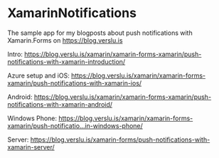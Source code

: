 # XamarinNotifications
The sample app for my blogposts about push notifications with Xamarin.Forms on https://blog.verslu.is

Intro:
https://blog.verslu.is/xamarin/xamarin-forms-xamarin/push-notifications-with-xamarin-introduction/

Azure setup and iOS:
https://blog.verslu.is/xamarin/xamarin-forms-xamarin/push-notifications-with-xamarin-ios/

Android:
https://blog.verslu.is/xamarin/xamarin-forms-xamarin/push-notifications-with-xamarin-android/

Windows Phone:
https://blog.verslu.is/xamarin/xamarin-forms-xamarin/push-notificatio…in-windows-phone/

Server:
https://blog.verslu.is/xamarin-forms/push-notifications-with-xamarin-server/
